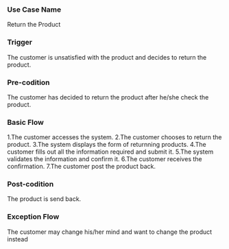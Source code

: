 ### Use Case Name
Return the Product


### Trigger
The customer is unsatisfied with the product and decides to return the product.

### Pre-codition
The customer has decided to return the product after he/she check the product.

### Basic Flow

1.The customer accesses the system. 
2.The customer chooses to return the product. 
3.The system displays the form of returnning products. 
4.The customer fills out all the information required and submit it. 
5.The system validates the information and confirm it. 
6.The customer receives the confirmation. 
7.The customer post the product back.

### Post-codition
The product is send back.

### Exception Flow
The customer may change his/her mind and want to change the product instead
